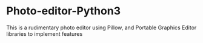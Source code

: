 # Photo-editor-Python3
This is a rudimentary photo editor using Pillow, and Portable Graphics Editor libraries to implement features
